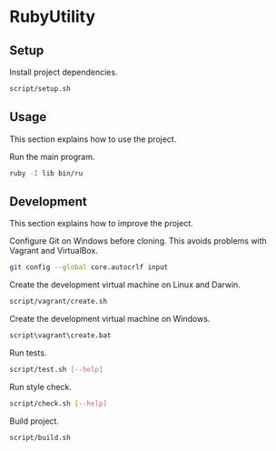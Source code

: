 # RubyUtility

## Setup

Install project dependencies.

```sh
script/setup.sh
```


## Usage

This section explains how to use the project.

Run the main program.

```sh
ruby -I lib bin/ru
```


## Development

This section explains how to improve the project.

Configure Git on Windows before cloning. This avoids problems with Vagrant and VirtualBox.

```sh
git config --global core.autocrlf input
```

Create the development virtual machine on Linux and Darwin.

```sh
script/vagrant/create.sh
```

Create the development virtual machine on Windows.

```bat
script\vagrant\create.bat
```

Run tests.

```sh
script/test.sh [--help]
```

Run style check.

```sh
script/check.sh [--help]
```

Build project.

```sh
script/build.sh
```
